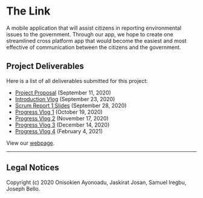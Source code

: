 # The Link

A mobile application that will assist citizens in reporting environmental issues to the government. Through our app, we hope to create one streamlined cross platform app that would become the easiest and most effective of communication between the citizens and the government.

## Project Deliverables 

Here is a list of all deliverables submitted for this project: 

- [Project Proposal](https://github.com/ayonoaduo/BEEJ-Project/blob/master/Documentation/Project%20Proposal.pdf) (September 11, 2020)
- [Introduction Vlog](https://youtu.be/lgsUW2jSQr4) (September 23, 2020)
- [Scrum Report 1 Slides](https://docs.google.com/presentation/d/1dQl5YbfuUrIJgE6MQYeDMbFyS30ypJ4eLVX1zxqS0HI/edit#slide=id.p) (September 28, 2020)
- [Progress Vlog 1](https://youtu.be/8i6qQlXmvgs) (October 19, 2020)
- [Progress Vlog 2](https://youtu.be/GmlRc-tzr2Y) (November 17, 2020)
- [Progress Vlog 3](https://youtu.be/GehwIDdgUJ4) (December 14, 2020)
- [Progress Vlog 4](https://www.youtube.com/watch?v=QyCRkiASO-U&feature=youtu.be) (February 4, 2021)


View our [webpage](https://ayonoaduo.github.io/BEEJ-Project/).

***

## Legal Notices

Copyright (c) 2020 Onisokien Ayonoadu, Jaskirat Josan, Samuel Iregbu, Joseph Bello.
